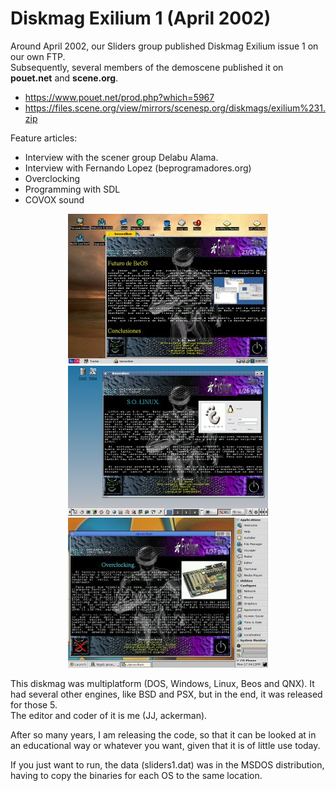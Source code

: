 # Diskmag Exilium 1 (April 2002)

Around April 2002, our Sliders group published Diskmag Exilium issue 1 on our own FTP.<br>
Subsequently, several members of the demoscene published it on <b>pouet.net</b> and <b>scene.org</b>.

<ul>
 <li><a href='https://www.pouet.net/prod.php?which=5967'>https://www.pouet.net/prod.php?which=5967</a></li>   
 <li><a href='https://files.scene.org/view/mirrors/scenesp.org/diskmags/exilium%231.zip'>https://files.scene.org/view/mirrors/scenesp.org/diskmags/exilium%231.zip</a>
</ul>  

Feature articles:
<ul>
 <li>Interview with the scener group Delabu Alama.</li>
 <li>Interview with Fernando Lopez (beprogramadores.org)</li>
 <li>Overclocking</li>
 <li>Programming with SDL</li>
 <li>COVOX sound</li> 
</ul>

<center><img src='pewviewbeos.jpg'></center>
<center><img src='pewviewlinux.jpg'></center>
<center><img src='previewqnx.jpg'></center>

This diskmag was multiplatform (DOS, Windows, Linux, Beos and QNX). It had several other engines, like BSD and PSX, but in the end, it was released for those 5.<br>
The editor and coder of it is me (JJ, ackerman).<br>

After so many years, I am releasing the code, so that it can be looked at in an educational way or whatever you want, given that it is of little use today.<br>

If you just want to run, the data (sliders1.dat) was in the MSDOS distribution, having to copy the binaries for each OS to the same location.
